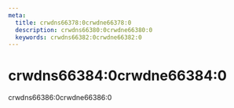 ```yaml
---
meta:
  title: crwdns66378:0crwdne66378:0
  description: crwdns66380:0crwdne66380:0
  keywords: crwdns66382:0crwdne66382:0
---
```


# crwdns66384:0crwdne66384:0
crwdns66386:0crwdne66386:0

<entry-ad />

<doc-footer />
